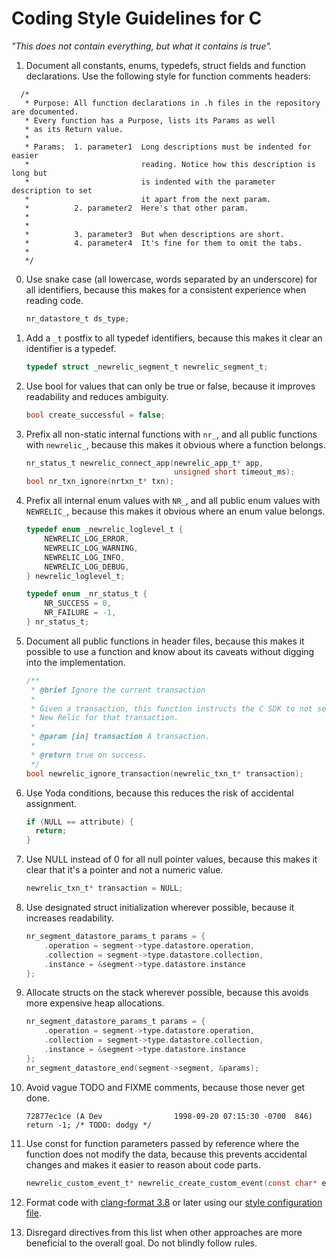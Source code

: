 # Coding Style Guidelines for C

_"This does not contain everything, but what it contains is true"._

1. Document all constants, enums, typedefs, struct 
   fields and function declarations. Use the following style for function 
   comments headers:

```
  /*
   * Purpose: All function declarations in .h files in the repository are documented. 
   * Every function has a Purpose, lists its Params as well
   * as its Return value.  
   * 
   * Params:  1. parameter1  Long descriptions must be indented for easier 
   *                         reading. Notice how this description is long but 
   *                         is indented with the parameter description to set 
   *                         it apart from the next param.
   *          2. parameter2  Here's that other param.
   *
   *
   *          3. parameter3  But when descriptions are short.
   *          4. parameter4  It's fine for them to omit the tabs.
   *
   */
``` 

0. Use snake case (all lowercase, words separated by an underscore) for all
   identifiers, because this makes for a consistent experience when reading 
   code.
   ```c
   nr_datastore_t ds_type;
   ```

0. Add a `_t` postfix to all typedef identifiers, because this makes it clear an
   identifier is a typedef.
   ```c
   typedef struct _newrelic_segment_t newrelic_segment_t;
   ```

0. Use bool for values that can only be true or false, because it improves
   readability and reduces ambiguity.
   ```c
   bool create_successful = false;
   ```

0. Prefix all non-static internal functions with `nr_`, and all public functions
   with `newrelic_`, because this makes it obvious where a function belongs.
   ```c
   nr_status_t newrelic_connect_app(newrelic_app_t* app,
                                    unsigned short timeout_ms);
   bool nr_txn_ignore(nrtxn_t* txn);
   ```

0. Prefix all internal enum values with `NR_`, and all public enum values with
   `NEWRELIC_`, because this makes it obvious where an enum value belongs.
   ```c
   typedef enum _newrelic_loglevel_t {
       NEWRELIC_LOG_ERROR,
       NEWRELIC_LOG_WARNING,
       NEWRELIC_LOG_INFO,
       NEWRELIC_LOG_DEBUG,
   } newrelic_loglevel_t;

   typedef enum _nr_status_t {                                                     
       NR_SUCCESS = 0,                                                               
       NR_FAILURE = -1,                                                              
   } nr_status_t;  
   ```

0. Document all public functions in header files, because this makes it possible
   to use a function and know about its caveats without digging into the 
   implementation.
   ```c
   /**
    * @brief Ignore the current transaction
    *
    * Given a transaction, this function instructs the C SDK to not send data to
    * New Relic for that transaction.
    *
    * @param [in] transaction A transaction.
    *
    * @return true on success.
    */
   bool newrelic_ignore_transaction(newrelic_txn_t* transaction);
   ```

0. Use Yoda conditions, because this reduces the risk of accidental assignment.
   ```c
   if (NULL == attribute) {                                                      
     return;                                                                     
   } 
   ```

0. Use NULL instead of 0 for all null pointer values, because this makes it
   clear that it's a pointer and not a numeric value.
   ```c
   newrelic_txn_t* transaction = NULL;
   ```

0. Use designated struct initialization wherever possible, because it increases
   readability.
   ```c
   nr_segment_datastore_params_t params = {
       .operation = segment->type.datastore.operation,
       .collection = segment->type.datastore.collection,
       .instance = &segment->type.datastore.instance
   };
   ```

0. Allocate structs on the stack wherever possible, because this avoids more
   expensive heap allocations.
   ```c
   nr_segment_datastore_params_t params = {
       .operation = segment->type.datastore.operation,
       .collection = segment->type.datastore.collection,
       .instance = &segment->type.datastore.instance
   };
   nr_segment_datastore_end(segment->segment, &params);
   ```

0. Avoid vague TODO and FIXME comments, because those never get done.
   ```
   72877ec1ce (A Dev                1998-09-20 07:15:30 -0700  846)   return -1; /* TODO: dodgy */
   ```

0. Use const for function parameters passed by reference where the function
   does not modify the data, because this prevents accidental changes and makes
   it easier to reason about code parts.
   ```c
   newrelic_custom_event_t* newrelic_create_custom_event(const char* event_type);
   ```

0. Format code with
   [clang-format 3.8](http://releases.llvm.org/3.8.0/tools/clang/docs/ClangFormat.html) 
   or later using our [style configuration file](.clang-format).

0. Disregard directives from this list when other approaches are more
   beneficial to the overall goal. Do not blindly follow rules.

